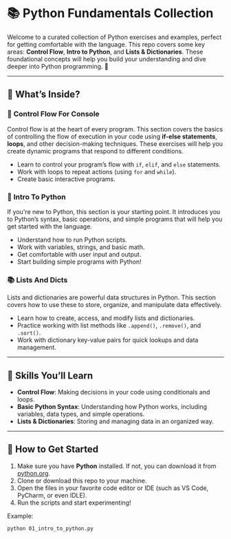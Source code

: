 # 📚 Python Fundamentals Collection

Welcome to a curated collection of Python exercises and examples, perfect for getting comfortable with the language. This repo covers some key areas: **Control Flow**, **Intro to Python**, and **Lists & Dictionaries**. These foundational concepts will help you build your understanding and dive deeper into Python programming. 🚀

---

## 📂 What’s Inside?

### 🔄 **Control Flow For Console**
Control flow is at the heart of every program. This section covers the basics of controlling the flow of execution in your code using **if-else statements**, **loops**, and other decision-making techniques. These exercises will help you create dynamic programs that respond to different conditions.

- Learn to control your program’s flow with `if`, `elif`, and `else` statements.
- Work with loops to repeat actions (using `for` and `while`).
- Create basic interactive programs.

### 🐍 **Intro To Python**
If you're new to Python, this section is your starting point. It introduces you to Python’s syntax, basic operations, and simple programs that will help you get started with the language.

- Understand how to run Python scripts.
- Work with variables, strings, and basic math.
- Get comfortable with user input and output.
- Start building simple programs with Python!

### 📚 **Lists And Dicts**
Lists and dictionaries are powerful data structures in Python. This section covers how to use these to store, organize, and manipulate data effectively.

- Learn how to create, access, and modify lists and dictionaries.
- Practice working with list methods like `.append()`, `.remove()`, and `.sort()`.
- Work with dictionary key-value pairs for quick lookups and data management.

---

## 🧠 Skills You’ll Learn

- **Control Flow**: Making decisions in your code using conditionals and loops.
- **Basic Python Syntax**: Understanding how Python works, including variables, data types, and simple operations.
- **Lists & Dictionaries**: Storing and managing data in an organized way.

---

## 🚀 How to Get Started

1. Make sure you have **Python** installed. If not, you can download it from [python.org](https://www.python.org/).
2. Clone or download this repo to your machine.
3. Open the files in your favorite code editor or IDE (such as VS Code, PyCharm, or even IDLE).
4. Run the scripts and start experimenting!

Example:

```bash
python 01_intro_to_python.py
